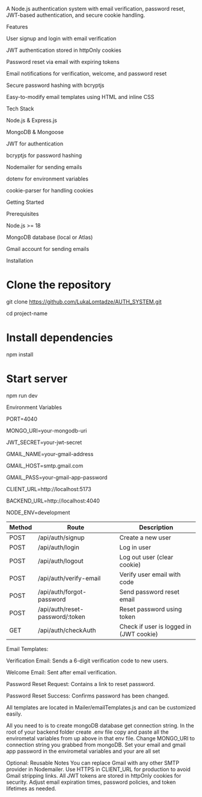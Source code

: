 A Node.js authentication system with email verification, password reset, JWT-based authentication, and secure cookie handling.


Features

User signup and login with email verification

JWT authentication stored in httpOnly cookies

Password reset via email with expiring tokens

Email notifications for verification, welcome, and password reset

Secure password hashing with bcryptjs

Easy-to-modify email templates using HTML and inline CSS



Tech Stack

Node.js & Express.js

MongoDB & Mongoose

JWT for authentication

bcryptjs for password hashing

Nodemailer for sending emails

dotenv for environment variables

cookie-parser for handling cookies



Getting Started

Prerequisites

Node.js >= 18

MongoDB database (local or Atlas)

Gmail account for sending emails



Installation
# Clone the repository
git clone https://github.com/LukaLomtadze/AUTH_SYSTEM.git

cd project-name

# Install dependencies
npm install

# Start server
npm run dev


Environment Variables

PORT=4040

MONGO_URI=your-mongodb-uri

JWT_SECRET=your-jwt-secret

GMAIL_NAME=your-gmail-address

GMAIL_HOST=smtp.gmail.com

GMAIL_PASS=your-gmail-app-password

CLIENT_URL=http://localhost:5173

BACKEND_URL=http://localhost:4040

NODE_ENV=development





| Method | Route                            | Description                             |
| ------ | -------------------------------- | --------------------------------------- |
| POST   | /api/auth/signup                 | Create a new user                       |
| POST   | /api/auth/login                  | Log in user                             |
| POST   | /api/auth/logout                 | Log out user (clear cookie)             |
| POST   | /api/auth/verify-email           | Verify user email with code             |
| POST   | /api/auth/forgot-password        | Send password reset email               |
| POST   | /api/auth/reset-password/\:token | Reset password using token              |
| GET    | /api/auth/checkAuth              | Check if user is logged in (JWT cookie) |


Email Templates:

Verification Email: Sends a 6-digit verification code to new users.

Welcome Email: Sent after email verification.

Password Reset Request: Contains a link to reset password.

Password Reset Success: Confirms password has been changed.

All templates are located in Mailer/emailTemplates.js and can be customized easily.




All you need to is to create mongoDB database get connection string. In the root of your backend folder create .env file copy and paste all the envirometal variables from up above in that env file.
Change MONGO_URI to connection string you grabbed from mongoDB. Set your email and gmail app password in the envirometal variables and your are all set




Optional: Reusable Notes
You can replace Gmail with any other SMTP provider in Nodemailer.
Use HTTPS in CLIENT_URL for production to avoid Gmail stripping links.
All JWT tokens are stored in httpOnly cookies for security.
Adjust email expiration times, password policies, and token lifetimes as needed.



























